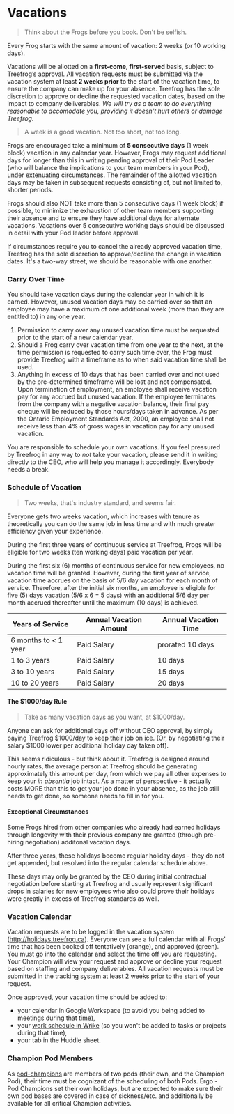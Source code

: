 # Vacations

> Think about the Frogs before you book. Don't be selfish.

Every Frog starts with the same amount of vacation: 2 weeks (or 10 working days).

Vacations will be allotted on a **first-come, first-served** basis, subject to Treefrog’s approval. All vacation requests must be submitted via the vacation system at least **2 weeks prior** to the start of the vacation time, to ensure the company can make up for your absence. Treefrog has the sole discretion to approve or decline the requested vacation dates, based on the impact to company deliverables. *We will try as a team to do everything reasonable to accomodate you, providing it doesn't hurt others or damage Treefrog.*

> A week is a good vacation. Not too short, not too long.

Frogs are encouraged take a minimum of **5 consecutive days** (1 week block) vacation in any calendar year. However, Frogs may request additional days for longer than this in writing pending approval of their Pod Leader (who will balance the implications to your team members in your Pod), under extenuating circumstances. The remainder of the allotted vacation days may be taken in subsequent requests consisting of, but not limited to, shorter periods.

Frogs should also NOT take more than 5 consecutive days (1 week block) if possible, to minimize the exhaustion of other team members supporting their absence and to ensure they have additional days for alternate vacations. Vacations over 5 consecutive working days should be discussed in detail with your Pod leader before approval.

If circumstances require you to cancel the already approved vacation time, Treefrog has the sole discretion to approve/decline the change in vacation dates. It's a two-way street, we should be reasonable with one another.

### Carry Over Time

You should take vacation days during the calendar year in which it is earned. However, unused vacation days may be carried over so that an employee may have a maximum of one additional week (more than they are entitled to) in any one year.

1. Permission to carry over any unused vacation time must be requested prior to the start of a new calendar year.
2. Should a Frog carry over vacation time from one year to the next, at the time permission is requested to carry such time over, the Frog must provide Treefrog with a timeframe as to when said vacation time shall be used.
3. Anything in excess of 10 days that has been carried over and not used by the pre-determined timeframe will be lost and not compensated. Upon termination of employment, an employee shall receive vacation pay for any accrued but unused vacation. If the employee terminates from the company with a negative vacation balance, their final pay cheque will be reduced by those hours/days taken in advance. As per the Ontario Employment Standards Act, 2000, an employee shall not receive less than 4% of gross wages in vacation pay for any unused vacation.

You are responsible to schedule your own vacations. If you feel pressured by Treefrog in any way to *not* take your vacation, please send it in writing directly to the CEO, who will help you manage it accordingly. Everybody needs a break.

### Schedule of Vacation

> Two weeks, that's industry standard, and seems fair.

Everyone gets two weeks vacation, which increases with tenure as theoretically you can do the same job in less time and with much greater efficiency given your experience.

During the first three years of continuous service at Treefrog, Frogs will be eligible for two weeks (ten working days) paid vacation per year.

During the first six (6) months of continuous service for new employees, no vacation time will be granted. However, during the first year of service, vacation time accrues on the basis of 5/6 day vacation for each month of service. Therefore, after the initial six months, an employee is eligible for five (5) days vacation (5/6 x 6 = 5 days) with an additional 5/6 day per month accrued thereafter until the maximum (10 days) is achieved.

| **Years of Service** | **Annual Vacation Amount** | **Annual Vacation Time** |
| -------------------- | -------------------------- | ------------------------ |
| 6 months to < 1 year | Paid Salary                | prorated 10 days         |
| 1 to 3 years         | Paid Salary                | 10 days                  |
| 3 to 10 years        | Paid Salary                | 15 days                  |
| 10 to 20 years       | Paid Salary                | 20 days                  |

#### The $1000/day Rule

> Take as many vacation days as you want, at $1000/day.

Anyone can ask for additional days off without CEO approval, by simply paying Treefrog $1000/day to keep their job on ice. (Or, by negotiating their salary $1000 lower per additional holiday day taken off).

This seems ridiculous - but think about it. Treefrog is designed around hourly rates, the average person at Treefrog should be generating approximately this amount per day, from which we pay all other expenses to keep your *in absentia* job intact. As a matter of perspective - it actually costs MORE than this to get your job done in your absence, as the job still needs to get done, so someone needs to fill in for you.

#### Exceptional Circumstances

Some Frogs hired from other companies who already had earned holidays through longevity with their previous company are granted (through pre-hiring negotiation) additonal vacation days.

After three years, these holidays become regular holiday days - they do not get appended, but resolved into the regular calendar schedule above.

These days may only be granted by the CEO during initial contractual negotiation before starting at Treefrog and usually represent significant drops in salaries for new employees who also could prove their holidays were greatly in excess of Treefrog standards as well.

### Vacation Calendar

Vacation requests are to be logged in the vacation system (http://holidays.treefrog.ca). Everyone can see a full calendar with all Frogs' time that has been booked off tentatively (orange), and approved (green). You must go into the calendar and select the time off you are requesting. Your Champion will view your request and approve or decline your request based on staffing and company deliverables. All vacation requests must be submitted in the tracking system at least 2 weeks prior to the start of your request.

Once approved, your vacation time should be added to: 

- your calendar in Google Workspace (to avoid you being added to meetings during that time),
- your [work schedule in Wrike](https://www.wrike.com/accounts.htm#view/work_schedule) (so you won't be added to tasks or projects during that time),
- your tab in the Huddle sheet.

### Champion Pod Members

As [pod-champions](manual/pod-champions.md) are members of two pods (their own, and the Champion Pod), their time must be cognizant of the scheduling of both Pods. Ergo - Pod Champions set their own holidays, but are expected to make sure their own pod bases are covered in case of sickness/etc. and additionally be available for all critical Champion activities.
